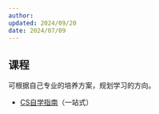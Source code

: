 ```yaml
---
author: 
updated: 2024/09/20
date: 2024/07/09
---
```


## 课程

可根据自己专业的培养方案，规划学习的方向。

- [CS自学指南](https://csdiy.wiki)（一站式）